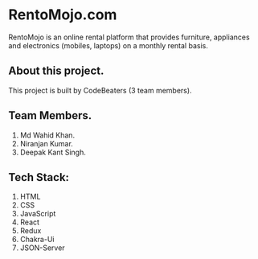 # RentoMojo.com
<p>	RentoMojo is an online rental platform that provides furniture, appliances and electronics (mobiles, laptops) on a monthly rental basis. </p>

## About this project.
This project is built by CodeBeaters (3 team members).

## Team Members.
1.	Md Wahid Khan.
2.	Niranjan Kumar.
3.	Deepak Kant Singh.


## Tech Stack:
1.	HTML
2.	CSS
3.	JavaScript
4.  React
5.  Redux
6.  Chakra-Ui
7.  JSON-Server
